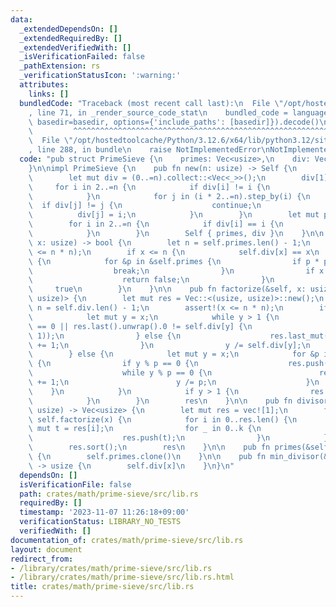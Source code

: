 ```yaml
---
data:
  _extendedDependsOn: []
  _extendedRequiredBy: []
  _extendedVerifiedWith: []
  _isVerificationFailed: false
  _pathExtension: rs
  _verificationStatusIcon: ':warning:'
  attributes:
    links: []
  bundledCode: "Traceback (most recent call last):\n  File \"/opt/hostedtoolcache/Python/3.12.6/x64/lib/python3.12/site-packages/onlinejudge_verify/documentation/build.py\"\
    , line 71, in _render_source_code_stat\n    bundled_code = language.bundle(stat.path,\
    \ basedir=basedir, options={'include_paths': [basedir]}).decode()\n          \
    \         ^^^^^^^^^^^^^^^^^^^^^^^^^^^^^^^^^^^^^^^^^^^^^^^^^^^^^^^^^^^^^^^^^^^^^^^^^^^^^^^^^\n\
    \  File \"/opt/hostedtoolcache/Python/3.12.6/x64/lib/python3.12/site-packages/onlinejudge_verify/languages/rust.py\"\
    , line 288, in bundle\n    raise NotImplementedError\nNotImplementedError\n"
  code: "pub struct PrimeSieve {\n    primes: Vec<usize>,\n    div: Vec<usize>,\n\
    }\n\nimpl PrimeSieve {\n    pub fn new(n: usize) -> Self {\n        let n = n.max(2);\n\
    \        let mut div = (0..=n).collect::<Vec<_>>();\n        div[1] = 0;\n   \
    \     for i in 2..=n {\n            if div[i] != i {\n                continue;\n\
    \            }\n            for j in (i * 2..=n).step_by(i) {\n              \
    \  if div[j] != j {\n                    continue;\n                }\n      \
    \          div[j] = i;\n            }\n        }\n        let mut primes = vec![];\n\
    \        for i in 2..=n {\n            if div[i] == i {\n                primes.push(i);\n\
    \            }\n        }\n        Self { primes, div }\n    }\n\n    pub fn is_prime(&self,\
    \ x: usize) -> bool {\n        let n = self.primes.len() - 1;\n        assert!(x\
    \ <= n * n);\n        if x <= n {\n            self.div[x] == x\n        } else\
    \ {\n            for &p in &self.primes {\n                if p * p > x {\n  \
    \                  break;\n                }\n                if x % p == 0 {\n\
    \                    return false;\n                }\n            }\n       \
    \     true\n        }\n    }\n\n    pub fn factorize(&self, x: usize) -> Vec<(usize,\
    \ usize)> {\n        let mut res = Vec::<(usize, usize)>::new();\n        let\
    \ n = self.div.len() - 1;\n        assert!(x <= n * n);\n        if x <= n {\n\
    \            let mut y = x;\n            while y > 1 {\n                if res.len()\
    \ == 0 || res.last().unwrap().0 != self.div[y] {\n                    res.push((self.div[y],\
    \ 1));\n                } else {\n                    res.last_mut().unwrap().1\
    \ += 1;\n                }\n                y /= self.div[y];\n            }\n\
    \        } else {\n            let mut y = x;\n            for &p in &self.primes\
    \ {\n                if y % p == 0 {\n                    res.push((p, 0));\n\
    \                    while y % p == 0 {\n                        res.last_mut().unwrap().1\
    \ += 1;\n                        y /= p;\n                    }\n            \
    \    }\n            }\n            if y > 1 {\n                res.push((y, 1));\n\
    \            }\n        }\n        res\n    }\n\n    pub fn divisors(&self, x:\
    \ usize) -> Vec<usize> {\n        let mut res = vec![1];\n        for (p, k) in\
    \ self.factorize(x) {\n            for i in 0..res.len() {\n                let\
    \ mut t = res[i];\n                for _ in 0..k {\n                    t *= p;\n\
    \                    res.push(t);\n                }\n            }\n        }\n\
    \        res.sort();\n        res\n    }\n\n    pub fn primes(&self) -> Vec<usize>\
    \ {\n        self.primes.clone()\n    }\n\n    pub fn min_divisor(&self, x: usize)\
    \ -> usize {\n        self.div[x]\n    }\n}\n"
  dependsOn: []
  isVerificationFile: false
  path: crates/math/prime-sieve/src/lib.rs
  requiredBy: []
  timestamp: '2023-11-07 11:26:18+09:00'
  verificationStatus: LIBRARY_NO_TESTS
  verifiedWith: []
documentation_of: crates/math/prime-sieve/src/lib.rs
layout: document
redirect_from:
- /library/crates/math/prime-sieve/src/lib.rs
- /library/crates/math/prime-sieve/src/lib.rs.html
title: crates/math/prime-sieve/src/lib.rs
---
```

